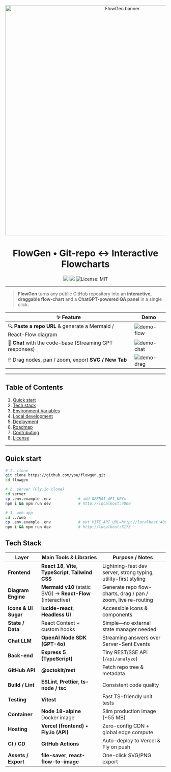 <!-- prettier-ignore-start -->
<p align="center">
  <img src="https://raw.githubusercontent.com/YOUR-ORG/YOUR-REPO/main/.github/banner.png" width="720" alt="FlowGen banner">
</p>

<h1 align="center">FlowGen • Git-repo ↔️ Interactive Flowcharts</h1>

<p align="center">
  <a href="https://your-app.vercel.app"><img src="https://img.shields.io/website?down_color=red&down_message=offline&label=frontend&up_color=green&up_message=online&url=https%3A%2F%2Fyour-app.vercel.app" /></a>
  <a href="https://fly.io/apps/server-frosty-river-911"><img src="https://img.shields.io/website?down_color=red&down_message=offline&label=API&up_color=green&up_message=online&url=https%3A%2F%2Fserver-frosty-river-911.fly.dev%2Fhealth" /></a>
  <img alt="License: MIT" src="https://img.shields.io/badge/license-MIT-blue.svg"/>
</p>

---

> **FlowGen** turns any public GitHub repository into an **interactive, draggable flow-chart** and a **ChatGPT-powered QA panel** in a single click.

| ✨ Feature | Demo |
|-----------|------|
| 🔍 **Paste a repo URL** & generate a Mermaid / React-Flow diagram | ![demo-flow](.github/demo-flow.gif) |
| 🤖 **Chat** with the code-base (Streaming GPT responses) | ![demo-chat](.github/demo-chat.gif) |
| 🖱️ Drag nodes, pan / zoom, export **SVG / New Tab** | ![demo-drag](.github/demo-drag.gif) |

---

## Table of Contents
1. [Quick start](#quick-start)
2. [Tech stack](#tech-stack)
3. [Environment Variables](#environment-variables)
4. [Local development](#local-development)
5. [Deployment](#deployment)
6. [Roadmap](#roadmap)
7. [Contributing](#contributing)
8. [License](#license)

---

## Quick start

```bash
# 1. clone
git clone https://github.com/you/flowgen.git
cd flowgen

# 2. server (Fly.io clone)
cd server
cp .env.example .env            # add OPENAI_API_KEY=
npm i && npm run dev            # http://localhost:4000

# 3. web-app
cd ../web
cp .env.example .env            # put VITE_API_URL=http://localhost:4000
npm i && npm run dev            # http://localhost:5173

```
## Tech Stack

| Layer | Main Tools & Libraries | Purpose / Notes |
|-------|-----------------------|-----------------|
| **Frontend** | **React 18**, **Vite**, **TypeScript**, **Tailwind CSS** | Lightning-fast dev server, strong typing, utility-first styling |
| **Diagram Engine** | **Mermaid v10** (static SVG) → **React-Flow** (interactive) | Generate repo flow-charts, drag / pan / zoom, live re-routing |
| **Icons & UI Sugar** | **lucide-react**, **Headless UI** | Accessible icons & components |
| **State / Data** | React Context + custom hooks | Simple—no external state manager needed |
| **Chat LLM** | **OpenAI Node SDK (GPT-4o)** | Streaming answers over Server-Sent Events |
| **Back-end** | **Express 5 (TypeScript)** | Tiny REST/SSE API (`/api/analyze`) |
| **GitHub API** | **@octokit/rest** | Fetch repo tree & metadata |
| **Build / Lint** | **ESLint**, **Prettier**, **ts-node / tsc** | Consistent code quality |
| **Testing** | **Vitest** | Fast TS-friendly unit tests |
| **Container** | **Node 18-alpine** Docker image | Slim production image (~55 MB) |
| **Hosting** | **Vercel (frontend)** • **Fly.io (API)** | Zero-config CDN + global edge compute |
| **CI / CD** | **GitHub Actions** | Auto-deploy to Vercel & Fly on push |
| **Assets / Export** | **file-saver**, **react-flow-to-image** | One-click SVG/PNG export |

